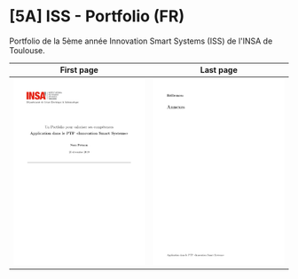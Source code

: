 # [5A] ISS - Portfolio (FR)

Portfolio de la 5ème année Innovation Smart Systems (ISS) de l'INSA de Toulouse.

| First page | Last page |
|-|-|
| [![ISS - Portfolio (FR)](./thumbnails/first_page.png)](./) | [![ISS - Portfolio (FR)](./thumbnails/last_page.png)](./) |
